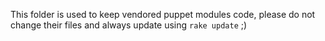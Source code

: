 This folder is used to keep vendored puppet modules code, please do not change
their files and always update using `rake update` ;)

